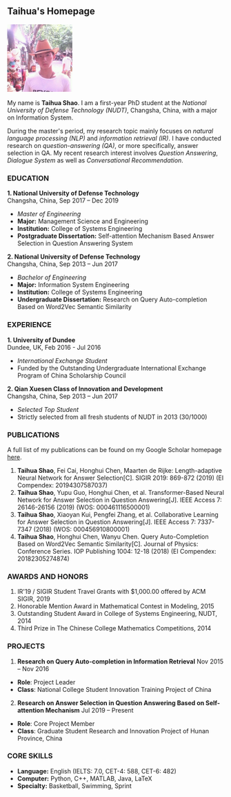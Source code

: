 ## Taihua's Homepage

<img style="float: center;" src="shao.jpg" width="30%" height="30%">

My name is **Taihua Shao**. I am a first-year PhD student at the *National University of Defense Technology (NUDT)*, Changsha, China, with a major on Information System.

During the master's period, my research topic mainly focuses on *natural language processing (NLP)* and *information retrieval (IR)*. I have conducted research on *question-answering (QA)*, or more specifically, answer selection in QA. My recent research interest involves *Question Answering*, *Dialogue System* as well as *Conversational Recommendation*.



### EDUCATION

**1. National University of Defense Technology**  
Changsha, China, Sep 2017 – Dec 2019
- _Master of Engineering_
- **Major:** Management Science and Engineering
- **Institution:** College of Systems Engineering
- **Postgraduate Dissertation:** Self-attention Mechanism Based Answer Selection in Question Answering System

**2. National University of Defense Technology**  
Changsha, China, Sep 2013 – Jun 2017
- _Bachelor of Engineering_
- **Major:** Information System Engineering
- **Institution:** College of Systems Engineering
- **Undergraduate Dissertation:** Research on Query Auto-completion Based on Word2Vec Semantic Similarity


### EXPERIENCE

**1. University of Dundee**  
Dundee, UK, Feb 2016 - Jul 2016
- _International Exchange Student_
- Funded by the Outstanding Undergraduate International Exchange Program of China Scholarship Council 

**2. Qian Xuesen Class of Innovation and Development**  
Changsha, China, Sep 2013 – Jun 2017
- _Selected Top Student_
- Strictly selected from all fresh students of NUDT in 2013 (30/1000)


### PUBLICATIONS

A full list of my publications can be found on my Google Scholar homepage [here](https://scholar.google.com.hk/citations?hl=zh-CN&pli=1&user=WAxqU1MAAAAJ).

1. **Taihua Shao**, Fei Cai, Honghui Chen, Maarten de Rijke: Length-adaptive Neural Network for Answer Selection[C]. SIGIR 2019: 869-872 (2019) (EI Compendex: 20194307587037)
2. **Taihua Shao**, Yupu Guo, Honghui Chen, et al. Transformer-Based Neural Network for Answer Selection in Question Answering[J]. IEEE Access 7: 26146-26156 (2019) (WOS: 000461116500001)
3. **Taihua Shao**, Xiaoyan Kui, Pengfei Zhang, et al. Collaborative Learning for Answer Selection in Question Answering[J]. IEEE Access 7: 7337-7347 (2018) (WOS: 000456910800001)
4. **Taihua Shao**, Honghui Chen, Wanyu Chen. Query Auto-Completion Based on Word2Vec Semantic Similarity[C]. Journal of Physics: Conference Series. IOP Publishing 1004: 12-18 (2018) (EI Compendex: 20182305274874)


### AWARDS AND HONORS

1. IR'19 / SIGIR Student Travel Grants with $1,000.00 offered by ACM SIGIR, 2019
2. Honorable Mention Award in Mathematical Contest in Modeling, 2015
3. Outstanding Student Award in College of Systems Engineering, NUDT, 2014
4. Third Prize in The Chinese College Mathematics Competitions, 2014


### PROJECTS

1. **Research on Query Auto-completion in Information Retrieval**	Nov 2015 – Nov 2016
- **Role**: Project Leader
- **Class**: National College Student Innovation Training Project of China

2. **Research on Answer Selection in Question Answering Based on Self-attention Mechanism**	Jul 2019 – Present
- **Role**: Core Project Member
- **Class**: Graduate Student Research and Innovation Project of Hunan Province, China


### CORE SKILLS
- **Language:** English (IELTS: 7.0, CET-4: 588, CET-6: 482)
- **Computer:** Python, C++, MATLAB, Java, LaTeX
- **Specialty:** Basketball, Swimming, Sprint

